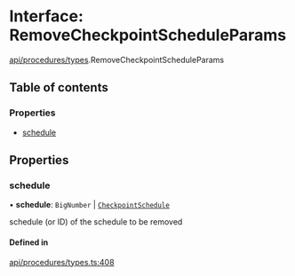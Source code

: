 # Interface: RemoveCheckpointScheduleParams

[api/procedures/types](../wiki/api.procedures.types).RemoveCheckpointScheduleParams

## Table of contents

### Properties

- [schedule](../wiki/api.procedures.types.RemoveCheckpointScheduleParams#schedule)

## Properties

### schedule

• **schedule**: `BigNumber` \| [`CheckpointSchedule`](../wiki/api.entities.CheckpointSchedule.CheckpointSchedule)

schedule (or ID) of the schedule to be removed

#### Defined in

[api/procedures/types.ts:408](https://github.com/PolymathNetwork/polymesh-sdk/blob/299ce247/src/api/procedures/types.ts#L408)
